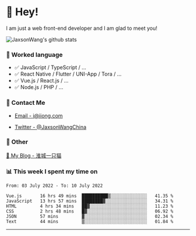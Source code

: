 # 👋 Hey!

I am just a web front-end developer and I am glad to meet you!

![JaxsonWang's github stats](https://github-readme-stats.vercel.app/api?username=JaxsonWang&&show_icons=true&&title_color=1abc9c&&icon_color=1abc9c)


### 📝 Worked language

- ✅ JavaScript / TypeScript / ...
- ✅ React Native / Flutter / UNI-App / Tora / ...
- ✅ Vue.js / React.js / ...
- ✅ Node.js / PHP / ...

### 📮 Contact Me

- [Email - i@iiong.com](mailto:i@iiong.com)

- [Twitter - @JaxsonWangChina](https://twitter.com/JaxsonWangChina)

### 🤪 Other

[📌 My Blog - 淮城一只猫](https://iiong.com)

### 📊 This week I spent my time on

<!--START_SECTION:waka-->

```text
From: 03 July 2022 - To: 10 July 2022

Vue.js       16 hrs 49 mins  ██████████▒░░░░░░░░░░░░░░   41.35 %
JavaScript   13 hrs 57 mins  ████████▓░░░░░░░░░░░░░░░░   34.31 %
HTML         4 hrs 34 mins   ██▓░░░░░░░░░░░░░░░░░░░░░░   11.23 %
CSS          2 hrs 48 mins   █▓░░░░░░░░░░░░░░░░░░░░░░░   06.92 %
JSON         57 mins         ▓░░░░░░░░░░░░░░░░░░░░░░░░   02.34 %
Text         44 mins         ▒░░░░░░░░░░░░░░░░░░░░░░░░   01.84 %
```

<!--END_SECTION:waka-->

---
